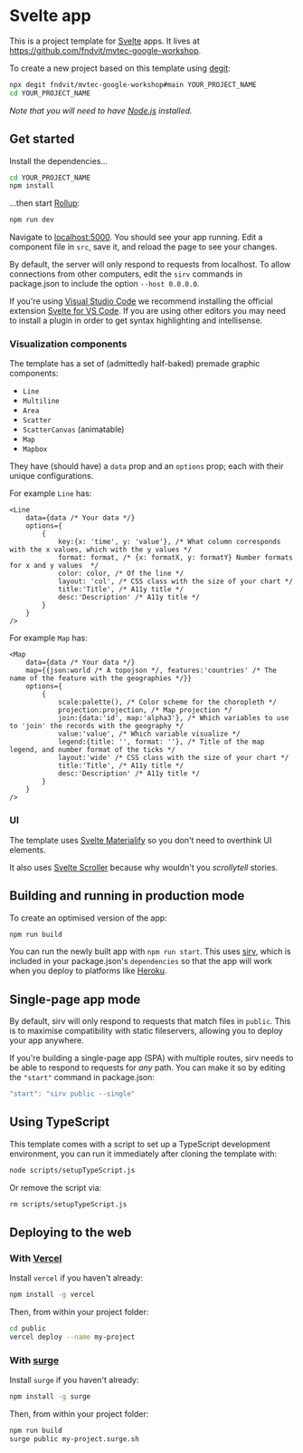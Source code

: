 # Svelte app

This is a project template for [Svelte](https://svelte.dev) apps. It lives at https://github.com/fndvit/mvtec-google-workshop.

To create a new project based on this template using [degit](https://github.com/Rich-Harris/degit):

```bash
npx degit fndvit/mvtec-google-workshop#main YOUR_PROJECT_NAME
cd YOUR_PROJECT_NAME
```

*Note that you will need to have [Node.js](https://nodejs.org) installed.*


## Get started

Install the dependencies...

```bash
cd YOUR_PROJECT_NAME
npm install
```

...then start [Rollup](https://rollupjs.org):

```bash
npm run dev
```

Navigate to [localhost:5000](http://localhost:5000). You should see your app running. Edit a component file in `src`, save it, and reload the page to see your changes.

By default, the server will only respond to requests from localhost. To allow connections from other computers, edit the `sirv` commands in package.json to include the option `--host 0.0.0.0`.

If you're using [Visual Studio Code](https://code.visualstudio.com/) we recommend installing the official extension [Svelte for VS Code](https://marketplace.visualstudio.com/items?itemName=svelte.svelte-vscode). If you are using other editors you may need to install a plugin in order to get syntax highlighting and intellisense.

### Visualization components
The template has a set of (admittedly half-baked) premade graphic components:
* `Line`
* `Multiline`
* `Area`
* `Scatter`
* `ScatterCanvas` (animatable)
* `Map`
* `Mapbox`

They have (should have) a `data` prop and an `options` prop; each with their unique configurations.

For example `Line` has:

<!-- prettier-ignore-start -->
```svelte
<Line 
	data={data /* Your data */}
	options={
		{
			key:{x: 'time', y: 'value'}, /* What column corresponds with the x values, which with the y values */
			format: format, /* {x: formatX, y: formatY} Number formats for x and y values  */
			color: color, /* Of the line */
			layout: 'col', /* CSS class with the size of your chart */
			title:'Title', /* A11y title */
			desc:'Description' /* A11y title */
		}
	}
/>
```
<!-- prettier-ignore-end -->

For example `Map` has:

<!-- prettier-ignore-start -->
```svelte
<Map 
	data={data /* Your data */}
	map={{json:world /* A topojson */, features:'countries' /* The name of the feature with the geographies */}}
	options={
		{
			scale:palette(), /* Color scheme for the choropleth */
			projection:projection, /* Map projection */
			join:{data:'id', map:'alpha3'}, /* Which variables to use to 'join' the records with the geography */
			value:'value', /* Which variable visualize */
			legend:{title: '', format: ''}, /* Title of the map legend, and number format of the ticks */
			layout:'wide' /* CSS class with the size of your chart */
            title:'Title', /* A11y title */
			desc:'Description' /* A11y title */
		}
	}
/>
```
<!-- prettier-ignore-end -->

### UI
The template uses [Svelte Materialify](https://svelte-materialify.vercel.app/) so you don't need to overthink UI elements.

It also uses [Svelte Scroller](https://github.com/sveltejs/svelte-scroller) because why wouldn't you *scrollytell* stories.

## Building and running in production mode

To create an optimised version of the app:

```bash
npm run build
```

You can run the newly built app with `npm run start`. This uses [sirv](https://github.com/lukeed/sirv), which is included in your package.json's `dependencies` so that the app will work when you deploy to platforms like [Heroku](https://heroku.com).


## Single-page app mode

By default, sirv will only respond to requests that match files in `public`. This is to maximise compatibility with static fileservers, allowing you to deploy your app anywhere.

If you're building a single-page app (SPA) with multiple routes, sirv needs to be able to respond to requests for *any* path. You can make it so by editing the `"start"` command in package.json:

```js
"start": "sirv public --single"
```

## Using TypeScript

This template comes with a script to set up a TypeScript development environment, you can run it immediately after cloning the template with:

```bash
node scripts/setupTypeScript.js
```

Or remove the script via:

```bash
rm scripts/setupTypeScript.js
```

## Deploying to the web

### With [Vercel](https://vercel.com)

Install `vercel` if you haven't already:

```bash
npm install -g vercel
```

Then, from within your project folder:

```bash
cd public
vercel deploy --name my-project
```

### With [surge](https://surge.sh/)

Install `surge` if you haven't already:

```bash
npm install -g surge
```

Then, from within your project folder:

```bash
npm run build
surge public my-project.surge.sh
```
